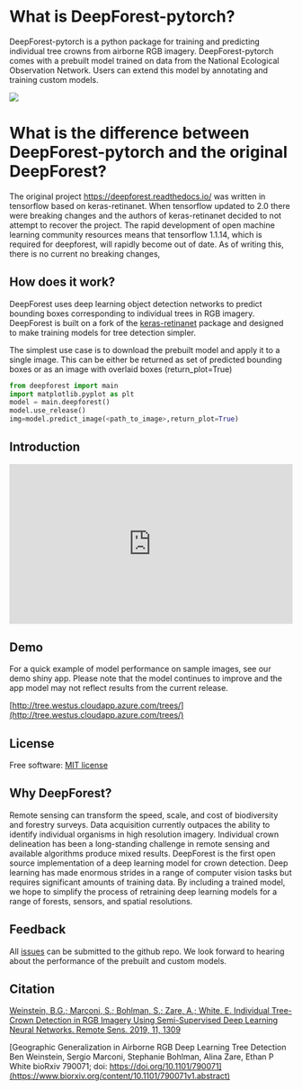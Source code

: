 # What is DeepForest-pytorch?
DeepForest-pytorch is a python package for training and predicting individual tree crowns from airborne RGB imagery. DeepForest-pytorch comes with a prebuilt model trained on data from the National Ecological Observation Network. Users can extend this model by annotating and training custom models.

![](../www/image.png)

# What is the difference between DeepForest-pytorch and the original DeepForest?

The original project https://deepforest.readthedocs.io/ was written in tensorflow based on keras-retinanet. When tensorflow updated to 2.0 there were breaking changes and the authors of keras-retinanet decided to not attempt to recover the project. 
The rapid development of open machine learning community resources means that tensorflow 1.1.14, which is required for deepforest, will rapidly become out of date. As of writing this, there is no current no breaking changes, 


## How does it work?
DeepForest uses deep learning object detection networks to predict bounding boxes corresponding to individual trees in RGB imagery. DeepForest is built on a fork of the [keras-retinanet](https://github.com/fizyr/keras-retinanet) package and designed to make training models for tree detection simpler.

The simplest use case is to download the prebuilt model and apply it to a single image. This can be either be returned as set of predicted bounding boxes or as an image with overlaid boxes (return_plot=True)

```python
from deepforest import main
import matplotlib.pyplot as plt
model = main.deepforest()
model.use_release()
img=model.predict_image(<path_to_image>,return_plot=True)
```

## Introduction

<div style="position: relative; padding-bottom: 56.25%; height: 0;"><iframe src="https://www.loom.com/embed/61ca0bc9001d4997bd080650dff0cf79" frameborder="0" webkitallowfullscreen mozallowfullscreen allowfullscreen style="position: absolute; top: 0; left: 0; width: 100%; height: 100%;"></iframe></div>

## Demo
For a quick example of model performance on sample images, see our demo shiny app. Please note that the model continues to improve and the app model may not reflect results from the current release.

[http://tree.westus.cloudapp.azure.com/trees/](http://tree.westus.cloudapp.azure.com/trees/)

## License
Free software: [MIT license](https://github.com/weecology/DeepForest/blob/master/LICENSE)

## Why DeepForest?
Remote sensing can transform the speed, scale, and cost of biodiversity and forestry surveys. Data acquisition currently outpaces the ability to identify individual organisms in high resolution imagery. Individual crown delineation has been a long-standing challenge in remote sensing and available algorithms produce mixed results. DeepForest is the first open source implementation of a deep learning model for crown detection. Deep learning has made enormous strides in a range of computer vision tasks but requires significant amounts of training data. By including a trained model, we hope to simplify the process of retraining deep learning models for a range of forests, sensors, and spatial resolutions.


## Feedback
All [issues](https://github.com/weecology/DeepForest-pytorch/issues/) can be submitted to the github repo. We look forward to hearing about the performance of the prebuilt and custom models. 

## Citation

[Weinstein, B.G.; Marconi, S.; Bohlman, S.; Zare, A.; White, E. Individual Tree-Crown Detection in RGB Imagery Using Semi-Supervised Deep Learning Neural Networks.
Remote Sens. 2019, 11, 1309](https://www.mdpi.com/2072-4292/11/11/1309)

[Geographic Generalization in Airborne RGB Deep Learning Tree Detection Ben Weinstein, Sergio Marconi, Stephanie Bohlman, Alina Zare, Ethan P White
bioRxiv 790071; doi: https://doi.org/10.1101/790071](https://www.biorxiv.org/content/10.1101/790071v1.abstract)
